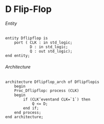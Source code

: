 # D Flip-Flop

###### Entity
```
entity Dflipflop is
    port ( CLK : in std_logic;
           D : in std_logic;
           Q : out std_logic);
end entity;
```

###### Architecture
```
architecture Dflipflop_arch of Dflipflopis
    begin
    Proc_Dflipflop: process (CLK)
    begin
        if (CLK’eventand CLK=`1`) then
            Q <= D;
        end if;
    end process;
end architecture;
```
